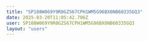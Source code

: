 ```yaml
---
title: "SP108W069Y9R0GZS67CPH1WM5G96BX0NB60335GQ3"
date: 2025-03-20T11:05:42.706Z
user: SP108W069Y9R0GZS67CPH1WM5G96BX0NB60335GQ3
layout: "users"
---
```

    
